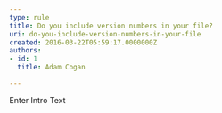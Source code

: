 ```yaml
---
type: rule
title: Do you include version numbers in your file?
uri: do-you-include-version-numbers-in-your-file
created: 2016-03-22T05:59:17.0000000Z
authors:
- id: 1
  title: Adam Cogan

---
```




<span class='intro'> Enter Intro Text </span>





